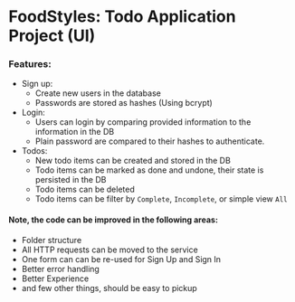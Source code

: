 # FoodStyles: Todo Application Project (UI)

### Features:
* Sign up:
  * Create new users in the database
  * Passwords are stored as hashes (Using bcrypt)
* Login:
  * Users can login by comparing provided information to the information in the DB
  * Plain password are compared to their hashes to authenticate. 
* Todos:
  * New todo items can be created and stored in the DB
  * Todo items can be marked as done and undone, their state is persisted in the DB
  * Todo items can be deleted
  * Todo items can be filter by `Complete`, `Incomplete`, or simple view `All`
  
  
#### Note, the code can be improved in the following areas:
* Folder structure
* All HTTP requests can be moved to the service
* One form can can be re-used for Sign Up and Sign In
* Better error handling
* Better Experience
* and few other things, should be easy to pickup 

